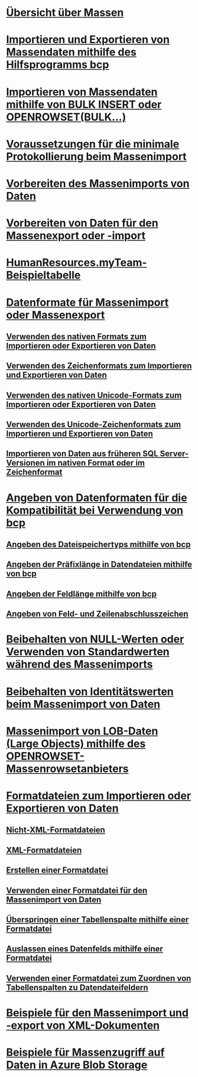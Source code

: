 # [Übersicht über Massen](bulk-import-and-export-of-data-sql-server.md)  
# [Importieren und Exportieren von Massendaten mithilfe des Hilfsprogramms bcp](import-and-export-bulk-data-by-using-the-bcp-utility-sql-server.md)  
# [Importieren von Massendaten mithilfe von BULK INSERT oder OPENROWSET(BULK...)](import-bulk-data-by-using-bulk-insert-or-openrowset-bulk-sql-server.md)  
# [Voraussetzungen für die minimale Protokollierung beim Massenimport](prerequisites-for-minimal-logging-in-bulk-import.md)  
# [Vorbereiten des Massenimports von Daten](prepare-to-bulk-import-data-sql-server.md)  
# [Vorbereiten von Daten für den Massenexport oder -import](prepare-data-for-bulk-export-or-import-sql-server.md)  
# [HumanResources.myTeam-Beispieltabelle](humanresources-myteam-sample-table-sql-server.md)  
# [Datenformate für Massenimport oder Massenexport](data-formats-for-bulk-import-or-bulk-export-sql-server.md)  
## [Verwenden des nativen Formats zum Importieren oder Exportieren von Daten](use-native-format-to-import-or-export-data-sql-server.md)  
## [Verwenden des Zeichenformats zum Importieren und Exportieren von Daten](use-character-format-to-import-or-export-data-sql-server.md)  
## [Verwenden des nativen Unicode-Formats zum Importieren oder Exportieren von Daten](use-unicode-native-format-to-import-or-export-data-sql-server.md)  
## [Verwenden des Unicode-Zeichenformats zum Importieren und Exportieren von Daten](use-unicode-character-format-to-import-or-export-data-sql-server.md)  
## [Importieren von Daten aus früheren SQL Server-Versionen im nativen Format oder im Zeichenformat](import-native-and-character-format-data-from-earlier-versions-of-sql-server.md)  
# [Angeben von Datenformaten für die Kompatibilität bei Verwendung von bcp](specify-data-formats-for-compatibility-when-using-bcp-sql-server.md)  
## [Angeben des Dateispeichertyps mithilfe von bcp](specify-file-storage-type-by-using-bcp-sql-server.md)  
## [Angeben der Präfixlänge in Datendateien mithilfe von bcp](specify-prefix-length-in-data-files-by-using-bcp-sql-server.md)  
## [Angeben der Feldlänge mithilfe von bcp](specify-field-length-by-using-bcp-sql-server.md)  
## [Angeben von Feld- und Zeilenabschlusszeichen](specify-field-and-row-terminators-sql-server.md)  
# [Beibehalten von NULL-Werten oder Verwenden von Standardwerten während des Massenimports](keep-nulls-or-use-default-values-during-bulk-import-sql-server.md)  
# [Beibehalten von Identitätswerten beim Massenimport von Daten](keep-identity-values-when-bulk-importing-data-sql-server.md)  
# [Massenimport von LOB-Daten (Large Objects) mithilfe des OPENROWSET-Massenrowsetanbieters](bulk-import-large-object-data-with-openrowset-bulk-rowset-provider.md)  
# [Formatdateien zum Importieren oder Exportieren von Daten](format-files-for-importing-or-exporting-data-sql-server.md)  
## [Nicht-XML-Formatdateien](non-xml-format-files-sql-server.md)  
## [XML-Formatdateien](xml-format-files-sql-server.md)  
## [Erstellen einer Formatdatei](create-a-format-file-sql-server.md)  
## [Verwenden einer Formatdatei für den Massenimport von Daten](use-a-format-file-to-bulk-import-data-sql-server.md)  
## [Überspringen einer Tabellenspalte mithilfe einer Formatdatei](use-a-format-file-to-skip-a-table-column-sql-server.md)  
## [Auslassen eines Datenfelds mithilfe einer Formatdatei](use-a-format-file-to-skip-a-data-field-sql-server.md)  
## [Verwenden einer Formatdatei zum Zuordnen von Tabellenspalten zu Datendateifeldern](use-a-format-file-to-map-table-columns-to-data-file-fields-sql-server.md)  
# [Beispiele für den Massenimport und -export von XML-Dokumenten](examples-of-bulk-import-and-export-of-xml-documents-sql-server.md)  
# [Beispiele für Massenzugriff auf Daten in Azure Blob Storage](examples-of-bulk-access-to-data-in-azure-blob-storage.md)  
